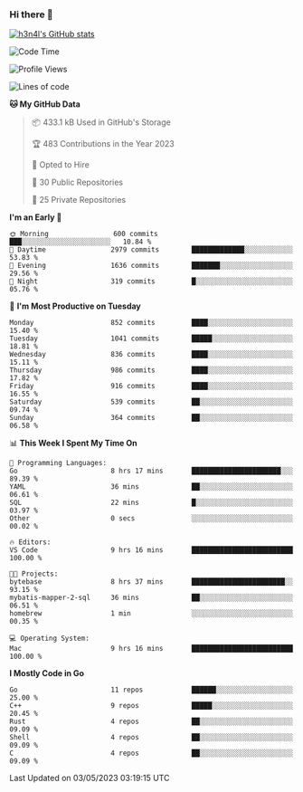 ### Hi there 👋

[![h3n4l's GitHub stats](https://github-readme-stats.vercel.app/api?username=h3n4l&count_private=true&show_icons=true&theme=radical)](https://github.com/h3n4l/github-readme-stats)

<!--START_SECTION:waka-->
![Code Time](http://img.shields.io/badge/Code%20Time-1%2C192%20hrs%207%20mins-blue)

![Profile Views](http://img.shields.io/badge/Profile%20Views-4-blue)

![Lines of code](https://img.shields.io/badge/From%20Hello%20World%20I%27ve%20Written-2.9%20million%20lines%20of%20code-blue)

**🐱 My GitHub Data** 

> 📦 433.1 kB Used in GitHub's Storage 
 > 
> 🏆 483 Contributions in the Year 2023
 > 
> 💼 Opted to Hire
 > 
> 📜 30 Public Repositories 
 > 
> 🔑 25 Private Repositories 
 > 
**I'm an Early 🐤** 

```text
🌞 Morning                600 commits         ███░░░░░░░░░░░░░░░░░░░░░░   10.84 % 
🌆 Daytime                2979 commits        █████████████░░░░░░░░░░░░   53.83 % 
🌃 Evening                1636 commits        ███████░░░░░░░░░░░░░░░░░░   29.56 % 
🌙 Night                  319 commits         █░░░░░░░░░░░░░░░░░░░░░░░░   05.76 % 
```
📅 **I'm Most Productive on Tuesday** 

```text
Monday                   852 commits         ████░░░░░░░░░░░░░░░░░░░░░   15.40 % 
Tuesday                  1041 commits        █████░░░░░░░░░░░░░░░░░░░░   18.81 % 
Wednesday                836 commits         ████░░░░░░░░░░░░░░░░░░░░░   15.11 % 
Thursday                 986 commits         ████░░░░░░░░░░░░░░░░░░░░░   17.82 % 
Friday                   916 commits         ████░░░░░░░░░░░░░░░░░░░░░   16.55 % 
Saturday                 539 commits         ██░░░░░░░░░░░░░░░░░░░░░░░   09.74 % 
Sunday                   364 commits         ██░░░░░░░░░░░░░░░░░░░░░░░   06.58 % 
```


📊 **This Week I Spent My Time On** 

```text
💬 Programming Languages: 
Go                       8 hrs 17 mins       ██████████████████████░░░   89.39 % 
YAML                     36 mins             ██░░░░░░░░░░░░░░░░░░░░░░░   06.61 % 
SQL                      22 mins             █░░░░░░░░░░░░░░░░░░░░░░░░   03.97 % 
Other                    0 secs              ░░░░░░░░░░░░░░░░░░░░░░░░░   00.02 % 

🔥 Editors: 
VS Code                  9 hrs 16 mins       █████████████████████████   100.00 % 

🐱‍💻 Projects: 
bytebase                 8 hrs 37 mins       ███████████████████████░░   93.15 % 
mybatis-mapper-2-sql     36 mins             ██░░░░░░░░░░░░░░░░░░░░░░░   06.51 % 
homebrew                 1 min               ░░░░░░░░░░░░░░░░░░░░░░░░░   00.35 % 

💻 Operating System: 
Mac                      9 hrs 16 mins       █████████████████████████   100.00 % 
```

**I Mostly Code in Go** 

```text
Go                       11 repos            ██████░░░░░░░░░░░░░░░░░░░   25.00 % 
C++                      9 repos             █████░░░░░░░░░░░░░░░░░░░░   20.45 % 
Rust                     4 repos             ██░░░░░░░░░░░░░░░░░░░░░░░   09.09 % 
Shell                    4 repos             ██░░░░░░░░░░░░░░░░░░░░░░░   09.09 % 
C                        4 repos             ██░░░░░░░░░░░░░░░░░░░░░░░   09.09 % 
```




 Last Updated on 03/05/2023 03:19:15 UTC
<!--END_SECTION:waka-->

